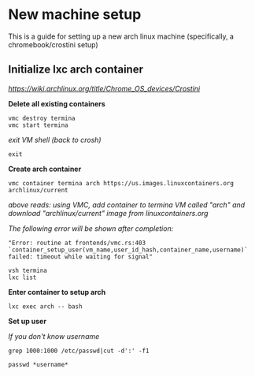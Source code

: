 # New machine setup

This is a guide for setting up a new arch linux machine (specifically, a chromebook/crostini setup)

##  Initialize lxc arch container

*https://wiki.archlinux.org/title/Chrome_OS_devices/Crostini*

**Delete all existing containers**

```
vmc destroy termina
vmc start termina
```

*exit VM shell (back to crosh)*
```
exit
```

**Create arch container**

```
vmc container termina arch https://us.images.linuxcontainers.org archlinux/current
```
*above reads: using VMC, add container to termina VM called "arch" and download "archlinux/current" image from linuxcontainers.org*

*The following error will be shown after completion:*
```
"Error: routine at frontends/vmc.rs:403 `container_setup_user(vm_name,user_id_hash,container_name,username)`
failed: timeout while waiting for signal"
```

```
vsh termina
lxc list
```

**Enter container to setup arch**

```
lxc exec arch -- bash
```

**Set up user**

*If you don't know username*
```
grep 1000:1000 /etc/passwd|cut -d':' -f1
```

```
passwd *username*
```

